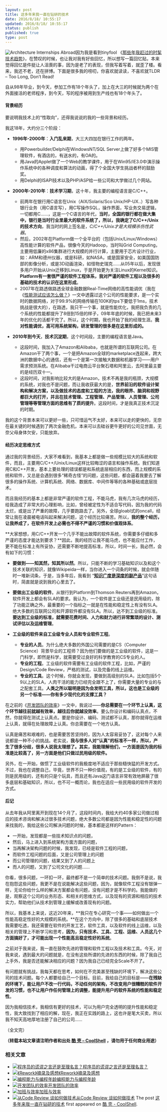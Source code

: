 ```yaml
---
layout: post
title: 这多年来我一直在钻研的技术
date: 2016/8/18/ 10:55:17
updated: 2016/8/18/ 10:55:17
status: publish
published: true
type: post
---
```


![Architecture Internships Abroad](https://coolshell.cn/wp-content/uploads/2016/08/Architecture-Internships-Abroad-300x215.jpg)因为我是看到tinyfool 《[那些年我赶过的时髦技术趋势](http://weibo.com/ttarticle/p/show?id=2309404009795043653572)》，在赞叹的时候，也让我对我有好些回忆，所以想写一篇回忆贴，本来觉得回忆是件挺让人沮喪的事，因为是老了的表现，但我写着写着，就歪了楼。看来，我还不老，还在拼博。下面是很多我的唠叨，你喜欢就读读，不喜欢就TLDR – Too Long, Don’t Read!


自从98年毕业，到今天，参加工作有18个年头了，加上在大三的时候就为两个在外面接活的老师程序，到今天，写的程序被用到生产线也有18个年头了。


#### 背景经历


要说明我技术上的“性取向”，还得我说说的我的一些背景和经历。


我这18年，大约分三个阶段：


* **1996年-2000年**：**入门乱来期**，大三大四加在银行工作的两年。
	+ 用Powerbuilder/Delphi在WindowsNT/SQL Server上做了好多个MIS管理软件，有酒店的，有送水的，有OA的。
	+ 用Java的Applet做了一个Web的教学课件，用于在Win95/IE3.0中演示操作系统中的各种调度和算法的动画，得了个全国大学生挑战者杯的鼓励奖。
	+ 用Delphi的ISAPI技术以及PHP/ASP给一些公司和大学做过几个网站。



* **2000年-2010年**：**技术学习期**，这十年，我主要的编程语言是C/C++。
	+ 前两年在银行用C语言在Unix（AIX/Solaris/Sco Unix/HP-UX..）写各种银行业务（用C语言写），用C写操作SQL，操作界面，写业务交易逻辑，一切都用C……，这是一个C语言的年代，**当时，全国的银行都在做大集中，银行是当时行业里最大的软件系统了，所以，我确定了C/C++/Unix的技术方向**，我当时的网上签名是，*C/C++/Unix才是大规模杀伤性武器*。
	+ 然后，2002年在Platform做一个全平台的（包括Unix/Linux/Windows）高性能计算的软件产品，很像今天的Hadoop，当时叫Grid Computing，主要用低廉的x86集群进行大规模的并行计算，主要用于芯片设计行业，如：ARM和德州仪器，或是科研，如NASA，或是国家安全，如美国国防部的影像分析，或是3D动画渲染，如怪物史瑞克……从05年以后，发现很多用户开始从Unix迁移到Linux，于是开始更为关注Linux的Kernel知识。**Platform有一套很严谨的软件工程体系，我对严谨的软件工程以及很多的基础的技术的认识在这里形成**。
	+ 2007年在路透做路透全球金融数据Real-Time网络的高性能调优（我在《[性能测试应该怎么做？](https://coolshell.cn/articles/17381.html)》一文中透露过这个公司的性能要求，是一个实时的数据网络，对于99.9%的网络传输在100K的tps下要低于1ms，技术挑战是很大的），在路透，我只干一个事，就是性能优化，我把我负责的几个系统的性能都提升了8倍到15倍的样子，09年年底的时候，我已把未来3年的优化的活都干完了。所以，这个时期，我也开始了我的经理生涯。**我对性能调优，高可用系统架构，研发管理的很多是在这里形成的。**
* **2010年到今天**，**技术沉淀期**，这个时间段，主要的编程语言是Java。
	+ 这段时间，我加入了Amazon和Alibaba，也就是所谓的互联网公司。在Amazon干了两个事，一个是把Amazon全球的marketplace连起来，跨大洲的数据中心的通信，还有一个是第一次接触大数据和机器学习——用户需求预测系统。在Alibaba干过电商云平台聚石塔和阿里云，去阿里最主要的是经历双十一。
	+ 这段时间，对我影响比较大的是Amazon，技术不再是我的瓶颈，大规模的系统，对我也不是问题，而让我收获最大的是，**世界前沿的软件设计架构和解决方案，以及做技术的态度和工程的方法，我的眼界、脑洞和视野都巨大的打开，并且在技术管理、工程管理、产品管理、人员管理、公司管理等等管理方面的思维有了质的提升**。这段时间，才是我真正技术沉淀的时期。


我的这个背景本来可以更好一些，只可惜运气不太好，本来可以走的更快的，无奈在最关键的时候遇到了两次金融危机，本来可以去硅谷更牛更好的公司见世面，无奈父母身体欠安，只能放弃。


#### 经历决定思维方式


通过我的背景经历，大家不难看到，我基本上都是做一些规模比较大的系统和软件，而且，主要用C/C++/Unix/Linux这样比较晦涩的语言和操作系统。我们知道用C和C++开发，基本上要处理的错误都是和系统底层相应的东西，而上规模的系统和软件，又总是会遇到很多“稀奇古怪”的问题，这些问题，都会逼着我要去了解很多的操作系统、计算机系统、网络、数据库、中间件等等的各种基础或底层技术。


而且我经历的基本上都是非常严谨的软件工程，不能马虎，我有几次马虎的经历，给我造成了非常大的心理影响，比如，曾经被定性为不适合写代码，因为我的代码太烂，或是出了严重的故障，几乎要跑路去了。另外，全球gloabl式的oncall，经常让我在凌晨被电话叫起来解决问题，这个经历比较痛苦。所以，**我的整个经历，让我养成了，在软件开发上必需也不得不严谨的习惯和价值观体系**。


**大家想想，用C/C++开发一个几乎不能出故障的软件系统，你需要多仔细和多严谨的态度才能达到要求？**因此，我的经历让我不能马虎，也不能应付工作，更不能在标准上有所妥协，还需要不断地提高标准，所以，时间一长，我必然，会有如下的习惯：


* **要做到——知其然，知其所以然**。所以，只能不断的学习基础知识以及和这个技术关联的知识，就像Wikipeida一样，当你进入一个词条的时候，就会伴随时一堆新词条，于是，当多年后，我看到 “**[知识广度是深度的副产品](https://coolshell.cn/articles/4235.html)**”这句话时，简直就是说到我的心里去了。


* **要做出工业级的软件**。从银行到Platform到Thomson Reuters再到Amazon，软件开发上都会有SLA的要求。我认为，一个软件是工业级还是民用级的，除了功能正确之外，最重要的一个指标之一就是在性能和稳定性上有没有SLA。绝大多数的互联网公司和开源软件都没有SLA。所以，达不到工业级的标准。**要达到工业级的标准，就需要花费时间、人力和财力进行非常繁琐的设计、测试评估以及运维管理**。


* **工业级的软件来自工业级专业人员和专业软件工程**。
	+ **专业的人员**。为什么绝大多数的外国公司需要的是CS（Computer Science）背景毕业的工程师？因为他们要做的是工业级的软件，这是一门科学，即然是科学，就需要受过良好的科学教育的CS专业的人。
	+ **专业的工程**。工业级的软件需要有工业级的软件工程，比如，严谨的Design/Code Review，严格的测试，以及完备的线上运维。
	+ **专业的工具**。这个时候，你就会发现，要做到高级别的SLA，比如包括5个9以上的SLA，人肉干活的能力已经完全跟不上了，你需要大量的专业的与之配套工具。**人类之所以聪明是因为会发明工具，所以，这也是工业级的另一个标准——你有多少现代化的支撑工具？**


在之前的《[开发团队的效率](https://coolshell.cn/articles/11656.html)》一文中，我说过——**你总需要在一个环节上认真，这个环节越往前就越有效率，越往后你就越没效率**。要么你设计和编码认真点，不然，你就得在测试上认真点。要是你设计、编码、测试都不认真，那你就得在运维上认真，就得在处理故障上认真。你总需要在一个地方认真。


认真是痛苦和艰难的，也是需要苦苦坚持的，因为人太容易妥协了，这对每个人来说都是一种不小的挑战。老实说，**我与很多人对“认真”的标准不一样，所以，产生了很多分歧，很多人说我太理想了。其实，我能理解他们，一方面是因为我的标准是比较高了，另一方面是他们只做过民用级的软件。**


另外，在一开始，做惯了工业级软件的我极度地不适应于那些糙快猛的开发方式。不过，我也在调整自己，毕竟，世界不只一种价值观，有的是工业级的软件，有的则是民用级的，还有的只是个玩具，而且还有Java这门语言非常有效地屏蔽了很多底层和基础知识，所以，也不可一概而论，我也在适应一些民用级的软件开发的方式。


#### 后记


从去年我从阿里离开到现在14个月了，这段时间内，我给大约40多家公司做过相应的技术咨询和解决过很多技术问题，绝大多数公司都是因为性能和稳定性的问题来找我的，我给这些公司解决问题的时候，基本都是这样的Pattern：


* 一开始，发现都是一些技术知识点的问题，
* 然后，马上进入到系统架构方面方面的问题，
* 当再解决架构问题的时候，我发现，已经是软件工程的问题，
* 而软件工程问题的后面，又是公司管理上的问题
* 而公司管理的问题，结果又到了人的问题上
* 而人的问题，又到了公司文化的问题……


你看，很多问题，一环扣一环，最终都不是一个简单的技术问题。我倒不是说，我在抱怨这些问题，我更不是在说能解决这些问题，因为，就像软件工程没有银弹一样，无论你给什么样的解决方案都会有问题，没有问题才是不科学的。我能做的是，观察这个公司的业务形态、和相关的思维方式，以及现有的资源和相应的技术实力，帮助他们从技术到管理上缓解或改善现有的问题。


所以，我基本上来说，这近20年来，**我只在专心研究一个事——如何做出一个性能高稳定性好的大规模的系统。**在这个方向中，除了很多的基础和底层技术我需要吃透，我还需要在软件的开发工艺，软件工具，以及软件的线上运维，以及相关的管理上不断学习和思考，**因为，只有技术、工具、工程、运维、人员这几个方面搞好了，才可能出现一个性能高且稳定性好的系统**。


之前对于我来说，我一直在鼓吹先进的管理和软件工程以及技术和工具。今天，对我来说，遇到最大的问题就是，在没有这些所谓的先进的东西的时候，除了我自己上手外，我是否还能解决相应的问题？因为我自己已经完全Scale不开了。


有问题就有挑战，我每天都在思考，如何在不完美甚至残缺的环境下，解决这些公司的技术问题。每个人都要给自己一个目标。目前，我给自己的目标是——**在残缺的环境下，能让用户不改一行代码，不动任何的架构，不改变用户很糟糕的软件开发的习惯，也不让用户作任何管理上的调整，能提升用户的软件系统的性能和稳定性**。


因为我相信技术，我相信有更好的技术，可以为用户完全透明的提升性能和稳定性，我大致找到了相应的解，现在，我正在实践的路上，这也许是笔大买卖，所以我不知天高地厚地注册了自己的公司……


（全文完）



**（转载本站文章请注明作者和出处 [酷 壳 – CoolShell](https://coolshell.cn/) ，请勿用于任何商业用途）**



### 相关文章

* [![程序员的谎谬之言还是至理名言？](https://coolshell.cn/wp-content/uploads/2011/04/wisdom-225x300-150x150.jpg)](http://coolshell.cn/articles/4235.html)[程序员的谎谬之言还是至理名言？](http://coolshell.cn/articles/4235.html)
* [![《Rework》摘录及感想](https://coolshell.cn/wp-content/uploads/2013/03/rework-150x150.jpg)](http://coolshell.cn/articles/9156.html)[《Rework》摘录及感想](http://coolshell.cn/articles/9156.html)
* [![编程能力与编程年龄](https://coolshell.cn/wp-content/uploads/2013/11/StackOverflow-Analysis-01-150x150.jpg)](http://coolshell.cn/articles/10688.html)[编程能力与编程年龄](http://coolshell.cn/articles/10688.html)
* [![开发团队的效率](https://coolshell.cn/wp-content/uploads/2014/06/software_development-150x150.png)](http://coolshell.cn/articles/11656.html)[开发团队的效率](http://coolshell.cn/articles/11656.html)
* [![加班与效率](https://coolshell.cn/wp-content/uploads/2013/07/Work-Overtime-150x150.jpg)](http://coolshell.cn/articles/10217.html)[加班与效率](http://coolshell.cn/articles/10217.html)
* [![从Code Review 谈如何做技术](https://coolshell.cn/wp-content/uploads/2014/04/code_review-150x150.jpg)](http://coolshell.cn/articles/11432.html)[从Code Review 谈如何做技术](http://coolshell.cn/articles/11432.html)
The post [这多年来我一直在钻研的技术](https://coolshell.cn/articles/17446.html) first appeared on [酷 壳 - CoolShell](https://coolshell.cn).